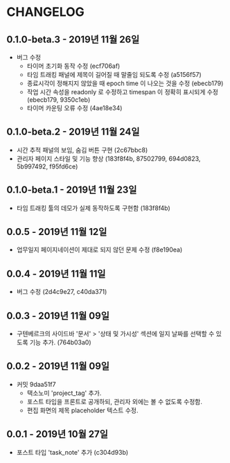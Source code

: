 # CHANGELOG

## 0.1.0-beta.3 - 2019년 11월 26일 
* 버그 수정
  - 타이머 초기화 동작 수정 (ecf706af)
  - 타임 트래킹 패널에 제목이 길어질 때 말줄임 되도록 수정 (a5156f57)
  - 종료시각이 정해지지 않았을 때 epoch time 이 나오는 것을 수정 (ebecb179)
  - 작업 시간 속성을 readonly 로 수정하고 timespan 이 정확히 표시되게 수정 (ebecb179, 9350c1eb)
  - 타이머 카운팅 오류 수정 (4ae18e34)


## 0.1.0-beta.2 - 2019년 11월 24일 
* 시간 추적 패널의 보임, 숨김 버튼 구현 (2c67bbc8)
* 관리자 페이지 스타일 및 기능 향상 (183f8f4b, 87502799, 694d0823, 5b997492, f95fd6ce)


## 0.1.0-beta.1 - 2019년 11월 23일
* 타임 트래킹 툴의 데모가 실제 동작하도록 구현함 (183f8f4b)


## 0.0.5 - 2019년 11월 12일
* 업무일지 페이지네이션이 제대로 되지 않던 문제 수정 (f8e190ea)


## 0.0.4 - 2019년 11월 11일
* 버그 수정 (2d4c9e27, c40da371)


## 0.0.3 - 2019년 11월 09일
* 구텐베르크의 사이드바 '문서' > '상태 및 가시성' 섹션에 일지 날짜를 선택할 수 있도록 기능 추가. (764b03a0)
 

## 0.0.2 - 2019년 11월 09일
* 커밋 9daa51f7
    * 택소노미 'project_tag' 추가.
    * 포스트 타입을 프론트로 공개하되, 관리자 외에는 볼 수 없도록 수정함.
    * 편집 화면의 제목 placeholder 텍스트 수정.


## 0.0.1 - 2019년 10월 27일
* 포스트 타입 'task_note' 추가 (c304d93b)
